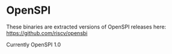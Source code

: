 # OpenSPI

These binaries are extracted versions of OpenSPI releases here:
  https://github.com/riscv/opensbi

Currently OpenSPI 1.0
